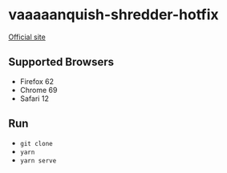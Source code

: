 # vaaaaanquish-shredder-hotfix

[Official site](https://vaaaaanquish.jp/bank)

## Supported Browsers

- Firefox 62
- Chrome 69
- Safari 12

## Run

- `git clone`
- `yarn`
- `yarn serve`
